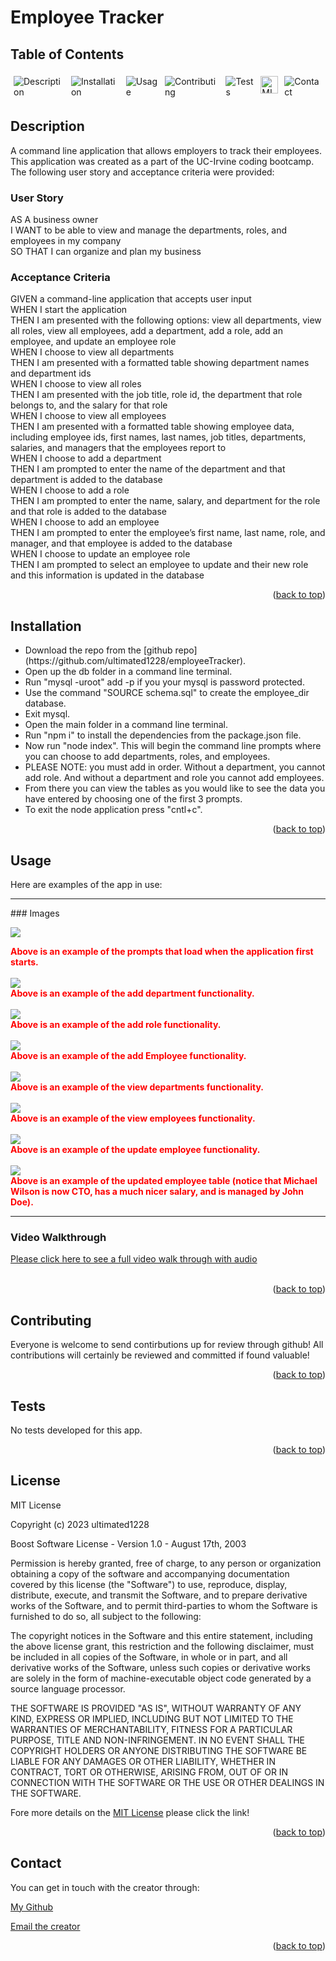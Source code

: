 
  <p id="back_to_top"></p>

# Employee Tracker


  
  
  ## Table of Contents

  <div style="display: flex;">
  <a href="#description" style="text-decoration: none; margin: 5px;">
    <img src="https://img.shields.io/badge/Description-37a779?style=for-the-badge" alt="Description" />
  </a>
  <a href="#installation" style="text-decoration: none; margin: 5px;">
    <img src="https://img.shields.io/badge/Installation-37a779?style=for-the-badge" alt="Installation" />
  </a>
  <a href="#usage" style="text-decoration: none; margin: 5px;">
    <img src="https://img.shields.io/badge/Usage-37a779?style=for-the-badge" alt="Usage" />
  </a>
  <a href="#contributing" style="text-decoration: none; margin: 5px;">
    <img src="https://img.shields.io/badge/Contributing-37a779?style=for-the-badge" alt="Contributing" />
  </a>
  <a href="#tests" style="text-decoration: none; margin: 5px;">
    <img src="https://img.shields.io/badge/Tests-37a779?style=for-the-badge" alt="Tests" />
  </a>
  <a href="#license" style="text-decoration: none; margin: 5px;">
    <img src="https://img.shields.io/badge/License-MIT-yellow.svg" alt="MIT License" alt="License" style="height:28px" />
  </a>
  <a href="#contact" style="text-decoration: none; margin: 5px;">
    <img src="https://img.shields.io/badge/Contact-37a779?style=for-the-badge" alt="Contact" />
  </a>
</div>

## Description
A command line application that allows employers to track their employees.  This application was created as a part of the UC-Irvine coding bootcamp. The following user story and acceptance criteria were provided:

### User Story

AS A business owner  
I WANT to be able to view and manage the departments, roles, and employees in my company  
SO THAT I can organize and plan my business  

### Acceptance Criteria

GIVEN a command-line application that accepts user input  
WHEN I start the application  
THEN I am presented with the following options: view all departments, view all roles, view all employees, add a department, add a role, add an employee, and update an employee role  
WHEN I choose to view all departments  
THEN I am presented with a formatted table showing department names and department ids  
WHEN I choose to view all roles  
THEN I am presented with the job title, role id, the department that role belongs to, and the salary for that role  
WHEN I choose to view all employees  
THEN I am presented with a formatted table showing employee data, including employee ids, first names, last names, job titles, departments, salaries, and managers that the employees report to  
WHEN I choose to add a department  
THEN I am prompted to enter the name of the department and that department is added to the database  
WHEN I choose to add a role  
THEN I am prompted to enter the name, salary, and department for the role and that role is added to the database  
WHEN I choose to add an employee  
THEN I am prompted to enter the employee’s first name, last name, role, and manager, and that employee is added to the database  
WHEN I choose to update an employee role  
THEN I am prompted to select an employee to update and their new role and this information is updated in the database

<p align="right">(<a href="#back_to_top">back to top</a>)</p>

## Installation
<ul>
<li>
Download the repo from the [github repo](https://github.com/ultimated1228/employeeTracker).
</li><li>
Open up the db folder in a command line terminal. 
</li><li>
Run "mysql -uroot" add -p if you your mysql is password protected. 
</li><li>
Use the command "SOURCE schema.sql" to create the employee_dir database. 
</li><li>
Exit mysql. 
</li><li>
Open the main folder in a command line terminal. 
</li><li>
Run "npm i" to install the dependencies from the package.json file. 
</li><li>
Now run "node index".  This will begin the command line prompts where you can choose to add departments, roles, and employees.  
</li><li>
PLEASE NOTE: you must add in order.  Without a department, you cannot add role.  And without a department and role you cannot add employees. 
</li><li>
From there you can view the tables as you would like to see the data you have entered by choosing one of the first 3 prompts.  
</li><li>
To exit the node application press "cntl+c". 
</ul>
<p align="right">(<a href="#back_to_top">back to top</a>)</p>

## Usage
Here are examples of the app in use:
<hr>
### Images

<img src="./images/prompts.png"><br>
<div style = "color: red; font-weight: bold">Above is an example of the prompts that load when the application first starts.
<br><br>
<img src="./images/addDepartment.png"><br>
 Above is an example of the add department functionality.
<br><br>
<img src="./images/addRole.png"><br>
Above is an example of the add role functionality.
<br><br>
<img src="./images/addEmployee.png"><br>
Above is an example of the add Employee functionality.
<br><br>
<img src="./images/viewDepartments.png"><br>
Above is an example of the view departments functionality.
<br><br>
<img src="./images/viewEmployees.png"><br>
Above is an example of the view employees functionality.
<br><br>
<img src="./images/updateEmployee.png"><br>
Above is an example of the update employee functionality.
<br><br>
<img src="./images/viewUpdatedEmployees.png"><br>
Above is an example of the updated employee table (notice that Michael Wilson is now CTO, has a much nicer salary, and is managed by John Doe).
</div>
<hr>

### Video Walkthrough

[Please click here to see a full video walk through with audio](https://drive.google.com/file/d/1YKCPpLwb83k-V6-a0jg26bQTQqUpUlRa/view?usp=sharing)
<br><br>

<p align="right">(<a href="#back_to_top">back to top</a>)</p>

## Contributing
Everyone is welcome to send contirbutions up for review through github!  All contributions will certainly be reviewed and committed if found valuable!

<p align="right">(<a href="#back_to_top">back to top</a>)</p>

## Tests
No tests developed for this app.

<p align="right">(<a href="#back_to_top">back to top</a>)</p>

## License
MIT License

Copyright (c) 2023 ultimated1228

Boost Software License - Version 1.0 - August 17th, 2003

Permission is hereby granted, free of charge, to any person or organization
obtaining a copy of the software and accompanying documentation covered by
this license (the "Software") to use, reproduce, display, distribute,
execute, and transmit the Software, and to prepare derivative works of the
Software, and to permit third-parties to whom the Software is furnished to
do so, all subject to the following:

The copyright notices in the Software and this entire statement, including
the above license grant, this restriction and the following disclaimer,
must be included in all copies of the Software, in whole or in part, and
all derivative works of the Software, unless such copies or derivative
works are solely in the form of machine-executable object code generated by
a source language processor.

THE SOFTWARE IS PROVIDED "AS IS", WITHOUT WARRANTY OF ANY KIND, EXPRESS OR
IMPLIED, INCLUDING BUT NOT LIMITED TO THE WARRANTIES OF MERCHANTABILITY,
FITNESS FOR A PARTICULAR PURPOSE, TITLE AND NON-INFRINGEMENT. IN NO EVENT
SHALL THE COPYRIGHT HOLDERS OR ANYONE DISTRIBUTING THE SOFTWARE BE LIABLE
FOR ANY DAMAGES OR OTHER LIABILITY, WHETHER IN CONTRACT, TORT OR OTHERWISE,
ARISING FROM, OUT OF OR IN CONNECTION WITH THE SOFTWARE OR THE USE OR OTHER
DEALINGS IN THE SOFTWARE.



Fore more details on the [MIT License](https://opensource.org/licenses/MIT) please click the link!

<p align="right">(<a href="#back_to_top">back to top</a>)</p>

## Contact
You can get in touch with the creator through:

[My Github](https://github.com/ultimated1228)

[Email the creator](mailto:stevenlucasmeyer@gmail.com)


<p align="right">(<a href="#back_to_top">back to top</a>)</p>